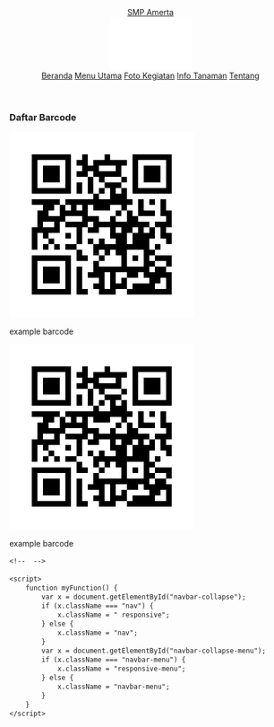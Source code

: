 <!DOCTYPE html>
<html lang="en">

<head>
    <meta charset="UTF-8">
    <meta http-equiv="X-UA-Compatible" content="IE=edge">
    <meta name="viewport" content="width=device-width, initial-scale=1.0">
    <link rel="stylesheet" href="style2.css">
    <title>SMP Amerta</title>
</head>

<body>
    <div class="page">
        <header>
            <nav class="nav-page">
                <div class="navbar-menu" id="navbar-collapse-menu">
                    <div class="brand">
                        <a href="menu_utama.md">SMP Amerta</a>
                    </div>
                    <div class="nav-toggle">
                        <a href="javascript:void(0);" class="icon" onclick="myFunction()">
                            <img src="icon/menu-right-wh.svg" alt=""></a>
                    </div>
                </div>
                <div class="nav" id="navbar-collapse">
                    <a href="index.md" class="navbar-list">Beranda</a>
                    <a href="menu_utama.md" class="navbar-list">Menu Utama</a>
                    <a href="daftar_foto.md" class="navbar-list">Foto Kegiatan</a>
                    <a href="daftar_tanaman.md" class="navbar-list">Info Tanaman</a>
                    <a href="tentang.md" class="navbar-list">Tentang</a>
                </div>
            </nav>
        </header>
        <div class="main-page">
            <div class="barcode">
                <h3>Daftar Barcode</h3>
                <div class="barcode-list">
                    <div class="barcode-item">
                        <img src="barcode/example.jpg" alt="">
                        <p>example barcode</p>
                    </div>
                    <div class="barcode-item">
                        <img src="barcode/example.jpg" alt="">
                        <p>example barcode</p>
                    </div>
                </div>
            </div>
        </div>
    </div>

    <!--  -->

    <script>
        function myFunction() {
            var x = document.getElementById("navbar-collapse");
            if (x.className === "nav") {
                x.className = " responsive";
            } else {
                x.className = "nav";
            }
            var x = document.getElementById("navbar-collapse-menu");
            if (x.className === "navbar-menu") {
                x.className = "responsive-menu";
            } else {
                x.className = "navbar-menu";
            }
        }
    </script>
</body>

</html>